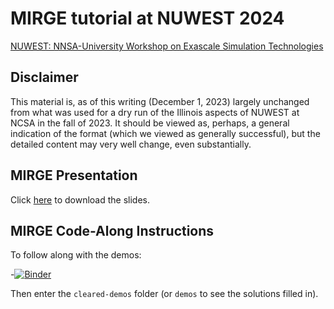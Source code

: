 # MIRGE tutorial at NUWEST 2024

[NUWEST: NNSA-University Workshop on Exascale Simulation Technologies](https://illinois-ceesd.github.io/nuwest/)

## Disclaimer

This material is, as of this writing (December 1, 2023) largely unchanged from
what was used for a dry run of the Illinois aspects of NUWEST at NCSA in the
fall of 2023. It should be viewed as, perhaps, a general indication of the format
(which we viewed as generally successful), but the detailed content may very
well change, even substantially.

## MIRGE Presentation

Click [here](https://ssl.tiker.net/nextcloud/s/txJZaDSAoAQkWLz) to download the slides.

## MIRGE Code-Along Instructions

To follow along with the demos:

-[![Binder](https://mybinder.org/badge_logo.svg)](https://mybinder.org/v2/gh/illinois-ceesd/nuwest-mirge/HEAD)

Then enter the `cleared-demos` folder (or `demos` to see the solutions filled in).
